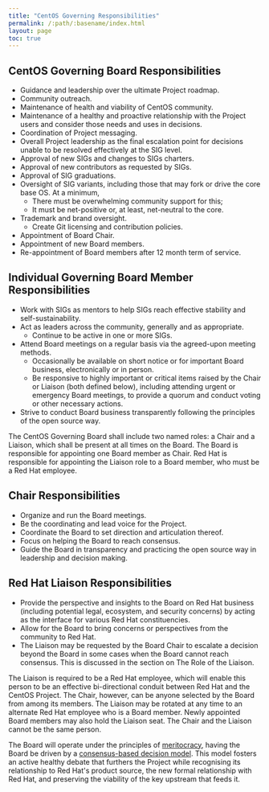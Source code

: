 ```yaml
---
title: "CentOS Governing Responsibilities"
permalink: /:path/:basename/index.html
layout: page
toc: true
---
```


## CentOS Governing Board Responsibilities
* Guidance and leadership over the ultimate Project roadmap.
* Community outreach.
* Maintenance of health and viability of CentOS community.
* Maintenance of a healthy and proactive relationship with the Project users and consider those needs and uses in decisions.
* Coordination of Project messaging.
* Overall Project leadership as the final escalation point for decisions unable to be resolved effectively at the SIG level.
* Approval of new SIGs and changes to SIGs charters.
* Approval of new contributors as requested by SIGs.
* Approval of SIG graduations.
* Oversight of SIG variants, including those that may fork or drive the core base OS.  At a minimum,
  * There must be overwhelming community support for this;
  * It must be net-positive or, at least, net-neutral to the core.
* Trademark and brand oversight.
  * Create Git licensing and contribution policies.
* Appointment of Board Chair.
* Appointment  of new Board members.
* Re-appointment of Board members after 12 month term of service.

## Individual Governing Board Member Responsibilities
* Work with SIGs as mentors to help SIGs reach effective stability and self-sustainability.
* Act as leaders across the community, generally and as appropriate.
  * Continue to be active in one or more SIGs.
* Attend Board meetings on a regular basis via the agreed-upon meeting methods.
  * Occasionally be available on short notice or for important Board business, electronically or in person.
  * Be responsive to highly important or critical items raised by the Chair or Liaison (both defined below), including attending urgent or emergency Board meetings, to provide a quorum and conduct voting or other necessary actions.
* Strive to conduct Board business transparently following the principles of the open source way.

The CentOS Governing Board shall include two named roles: a Chair and a Liaison, which shall be present at all times on the Board. The Board is responsible for appointing one Board member as Chair. Red Hat is responsible for appointing the Liaison role to a Board member, who must be a Red Hat employee.

## Chair Responsibilities
* Organize and run the Board meetings.
* Be the coordinating and lead voice for the Project.
* Coordinate the Board to set direction and articulation thereof.
* Focus on helping the Board to reach consensus.
* Guide the Board in transparency and practicing the open source way in leadership and decision making.

## Red Hat Liaison Responsibilities
* Provide the perspective and insights to the Board on Red Hat business (including potential legal, ecosystem, and security concerns) by acting as the interface for various Red Hat constituencies.
* Allow for the Board to bring concerns or perspectives from the community to Red Hat.
* The Liaison may be requested by the Board Chair to escalate a decision beyond the Board in some cases when the Board cannot reach consensus. This is discussed in the section on The Role of the Liaison.

The Liaison is required to be a Red Hat employee, which will enable this person to be an effective bi-directional conduit between Red Hat and the CentOS Project. The Chair, however, can be anyone selected by the Board from among its members. The Liaison may be rotated at any time to an alternate Red Hat employee who is a  Board member. Newly appointed Board members may also hold the Liaison seat. The Chair and the Liaison cannot be the same person. 

The Board will operate under the principles of [meritocracy](/about/governance/appendix-glossary/#meritocracy), having the Board be driven by a [consensus-based decision model](/about/governance/appendix-glossary/#consensus-decision-making). This model fosters an active healthy debate that furthers the Project while recognising its relationship to Red Hat's product source, the new formal relationship with Red Hat, and preserving the viability of the key upstream that feeds it.
